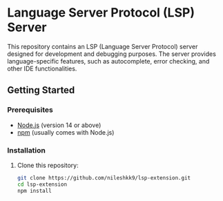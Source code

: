 # Language Server Protocol (LSP) Server

This repository contains an LSP (Language Server Protocol) server designed for development and debugging purposes. The server provides language-specific features, such as autocomplete, error checking, and other IDE functionalities.

## Getting Started

### Prerequisites

- [Node.js](https://nodejs.org) (version 14 or above)
- [npm](https://www.npmjs.com/) (usually comes with Node.js)

### Installation

1. Clone this repository:

   ```bash
   git clone https://github.com/nileshkk9/lsp-extension.git
   cd lsp-extension
   npm install